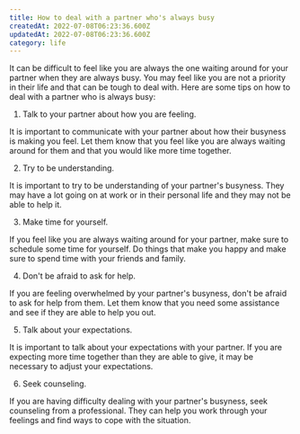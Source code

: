 ```yaml
---
title: How to deal with a partner who's always busy
createdAt: 2022-07-08T06:23:36.600Z
updatedAt: 2022-07-08T06:23:36.600Z
category: life
---
```


It can be difficult to feel like you are always the one waiting around for your partner when they are always busy. You may feel like you are not a priority in their life and that can be tough to deal with. Here are some tips on how to deal with a partner who is always busy:

1. Talk to your partner about how you are feeling.

It is important to communicate with your partner about how their busyness is making you feel. Let them know that you feel like you are always waiting around for them and that you would like more time together.

2. Try to be understanding.

It is important to try to be understanding of your partner's busyness. They may have a lot going on at work or in their personal life and they may not be able to help it.

3. Make time for yourself.

If you feel like you are always waiting around for your partner, make sure to schedule some time for yourself. Do things that make you happy and make sure to spend time with your friends and family.

4. Don't be afraid to ask for help.

If you are feeling overwhelmed by your partner's busyness, don't be afraid to ask for help from them. Let them know that you need some assistance and see if they are able to help you out.

5. Talk about your expectations.

It is important to talk about your expectations with your partner. If you are expecting more time together than they are able to give, it may be necessary to adjust your expectations.

6. Seek counseling.

If you are having difficulty dealing with your partner's busyness, seek counseling from a professional. They can help you work through your feelings and find ways to cope with the situation.
